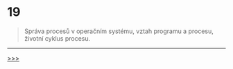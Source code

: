 # 19

> Správa procesů v operačním systému, vztah programu a procesu, životní cyklus procesu.

---
[>>>](./20.MD)
